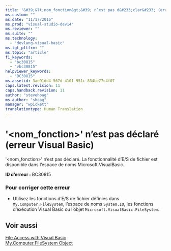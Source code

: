 ```yaml
---
title: "&#39;&lt;nom_fonction&gt;&#39; n’est pas d&#233;clar&#233; (erreur Visual Basic) | Microsoft Docs"
ms.custom: ""
ms.date: "11/17/2016"
ms.prod: "visual-studio-dev14"
ms.reviewer: ""
ms.suite: ""
ms.technology: 
  - "devlang-visual-basic"
ms.tgt_pltfrm: ""
ms.topic: "article"
f1_keywords: 
  - "bc30815"
  - "vbc30815"
helpviewer_keywords: 
  - "BC30815"
ms.assetid: 3ae91dd4-567d-4101-951c-834be77c4f07
caps.latest.revision: 11
caps.handback.revision: 11
author: "stevehoag"
ms.author: "shoag"
manager: "wpickett"
translationtype: Human Translation
---
```

# &#39;&lt;nom_fonction&gt;&#39; n’est pas d&#233;clar&#233; (erreur Visual Basic)
'\<nom\_fonction\>' n’est pas déclaré. La fonctionnalité d’E\/S de fichier est disponible dans l’espace de noms Microsoft.VisualBasic.  
  
 **ID d’erreur :** BC30815  
  
### Pour corriger cette erreur  
  
-   Utilisez les fonctions d’E\/S de fichier définies dans `My.Computer.FileSystem`, l’espace de noms `System.IO`, les fonctions d’exécution Visual Basic ou l’objet `Microsoft.VisualBasic.FileSystem`.  
  
## Voir aussi  
 [File Access with Visual Basic](../../visual-basic/developing-apps/programming/drives-directories-files/file-access.md)   
 [My.Computer.FileSystem Object](../../visual-basic/language-reference/objects/my-computer-filesystem-object.md)